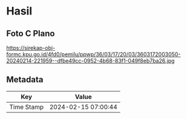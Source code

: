 # Hasil

## Foto C Plano

https://sirekap-obj-formc.kpu.go.id/4fd0/pemilu/ppwp/36/03/17/20/03/3603172003050-20240214-221959--dfbe49cc-0952-4b68-83f1-049f8eb7ba26.jpg


## Metadata

| Key        | Value               |
| ---------- | ------------------- |
| Time Stamp | 2024-02-15 07:00:44 |



